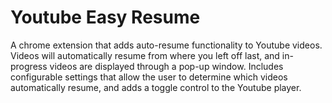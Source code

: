 # Youtube Easy Resume

A chrome extension that adds auto-resume functionality to Youtube videos. Videos will automatically resume from where you left off last, and in-progress videos are displayed through a pop-up window. Includes configurable settings that allow the user to determine which videos automatically resume, and adds a toggle control to the Youtube player.
